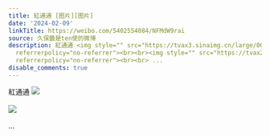 ```yaml
---
title: 紅通通 [图片][图片]
date: '2024-02-09'
linkTitle: https://weibo.com/5402554084/NFMdW9rai
source: 久保醬是ten使的微博
description: 紅通通 <img style="" src="https://tvax3.sinaimg.cn/large/005TCz76gy1hmndlaca32j30k00p07rw.jpg"
  referrerpolicy="no-referrer"><br><br><img style="" src="https://tvax2.sinaimg.cn/large/005TCz76gy1hmndlb79agj30k00p0kca.jpg"
  referrerpolicy="no-referrer"><br><br> ...
disable_comments: true
---
```

紅通通 <img style="" src="https://tvax3.sinaimg.cn/large/005TCz76gy1hmndlaca32j30k00p07rw.jpg" referrerpolicy="no-referrer"><br><br><img style="" src="https://tvax2.sinaimg.cn/large/005TCz76gy1hmndlb79agj30k00p0kca.jpg" referrerpolicy="no-referrer"><br><br> ...